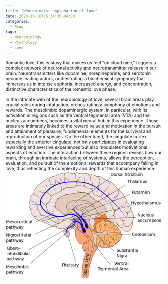```yaml
---
title: "Neurobiogist explanation of love"
date: 2023-10-18T15:34:30-04:00
categories:
  - Blog
tags:
  - Neurobiology
  - Psychology
  - Love
---
```

Romantic love, this ecstasy that makes us feel "on cloud nine," triggers a complex network of neuronal activity and neurotransmitter release in our brain. Neurotransmitters like dopamine, norepinephrine, and serotonin become leading actors, orchestrating a biochemical symphony that immerses us in intense euphoria, increased energy, and concentration, distinctive characteristics of the romantic love phase.

In the intricate web of the neurobiology of love, several brain areas play crucial roles during infatuation, orchestrating a symphony of emotions and rewards. The mesolimbic dopaminergic system, in particular, with its activation in regions such as the ventral tegmental area (VTA) and the nucleus accumbens, becomes a vital neural hub in this experience. These areas are intimately linked to the reward value and motivation in the pursuit and attainment of pleasure, fundamental elements for the survival and reproduction of our species. On the other hand, the cingulate cortex, especially the anterior cingulate, not only participates in evaluating rewarding and aversive experiences but also modulates motivational aspects of emotion. The interaction between these regions reveals how our brain, through an intricate interlacing of systems, allows the perception, evaluation, and pursuit of the emotional rewards that accompany falling in love, thus reflecting the complexity and depth of this human experience.
![Dopaminergic pathways](/assets/images/dop_path.jpg)

